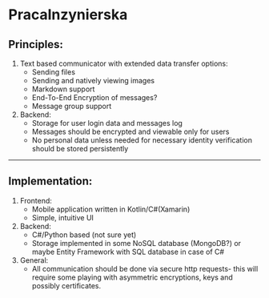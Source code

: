 # PracaInzynierska
## Principles:
1. Text based communicator with extended data transfer options:
    - Sending files
    - Sending and natively viewing images
    - Markdown support
    - End-To-End Encryption of messages?
    - Message group support
2. Backend:
    - Storage for user login data and messages log
    - Messages should be encrypted and viewable only for users
    - No personal data unless needed for necessary identity verification should be stored persistently
---
## Implementation:
1. Frontend:
    - Mobile application written in Kotlin/C#(Xamarin)
    - Simple, intuitive UI
2. Backend:
    - C#/Python based (not sure yet)
    - Storage implemented in some NoSQL database (MongoDB?) or maybe Entity Framework with SQL database in case of C#
3. General:
    - All communication should be done via secure http requests- this will require some playing with asymmetric encryptions, keys and possibly certificates.
